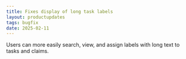 ```yaml
---
title: Fixes display of long task labels
layout: productupdates
tags: bugfix
date: 2025-02-11
---
```


Users can more easily search, view, and assign labels with long text to tasks and claims.